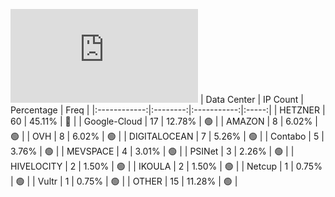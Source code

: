 ![Diagramm](https://github.com/obajay/StateSync-snapshots/blob/main/Projects/Umee/1/README.md)
| Data Center | IP Count | Percentage | Freq |
|:------------:|:--------:|:-----------:|:-----:|
| HETZNER | 60 | 45.11% | 🔴 |
| Google-Cloud | 17 | 12.78% | 🟢 |
| AMAZON | 8 | 6.02% | 🟢 |
| OVH | 8 | 6.02% | 🟢 |
| DIGITALOCEAN | 7 | 5.26% | 🟢 |
| Contabo | 5 | 3.76% | 🟢 |
| MEVSPACE | 4 | 3.01% | 🟢 |
| PSINet | 3 | 2.26% | 🟢 |
| HIVELOCITY | 2 | 1.50% | 🟢 |
| IKOULA | 2 | 1.50% | 🟢 |
| Netcup | 1 | 0.75% | 🟢 |
| Vultr | 1 | 0.75% | 🟢 |
| OTHER | 15 | 11.28% | 🟢 |